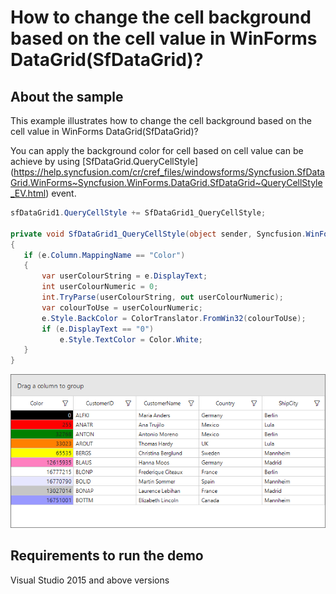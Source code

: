 # How to change the cell background based on the cell value in WinForms DataGrid(SfDataGrid)?

## About the sample
This example illustrates how to change the cell background based on the cell value in WinForms DataGrid(SfDataGrid)?

You can apply the background color for cell based on cell value can be achieve by using [SfDataGrid.QueryCellStyle] (https://help.syncfusion.com/cr/cref_files/windowsforms/Syncfusion.SfDataGrid.WinForms~Syncfusion.WinForms.DataGrid.SfDataGrid~QueryCellStyle_EV.html) event.

```C#
sfDataGrid1.QueryCellStyle += SfDataGrid1_QueryCellStyle;

private void SfDataGrid1_QueryCellStyle(object sender, Syncfusion.WinForms.DataGrid.Events.QueryCellStyleEventArgs e)
{
   if (e.Column.MappingName == "Color")
   {
       var userColourString = e.DisplayText;
       int userColourNumeric = 0;
       int.TryParse(userColourString, out userColourNumeric);
       var colourToUse = userColourNumeric;
       e.Style.BackColor = ColorTranslator.FromWin32(colourToUse);
       if (e.DisplayText == "0")
           e.Style.TextColor = Color.White;
   }
}

```

![Background color applied based on cell value in SfDataGrid](CellBackGround.png)

## Requirements to run the demo
Visual Studio 2015 and above versions

